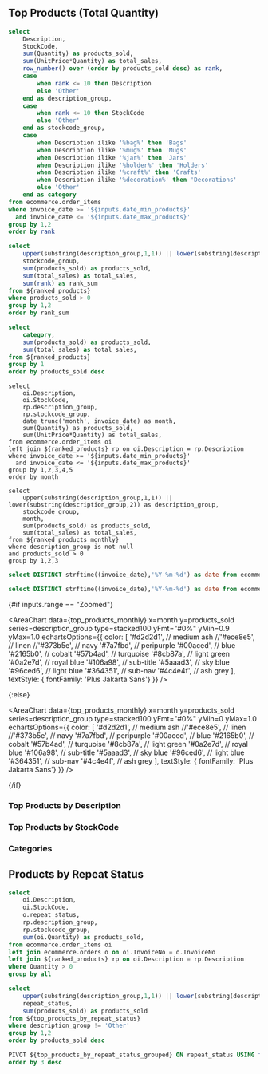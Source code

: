 ## Top Products (Total Quantity)

```sql ranked_products
select
    Description,
    StockCode,
    sum(Quantity) as products_sold,
    sum(UnitPrice*Quantity) as total_sales,
    row_number() over (order by products_sold desc) as rank,
    case
        when rank <= 10 then Description
        else 'Other'
    end as description_group,
    case
        when rank <= 10 then StockCode
        else 'Other'
    end as stockcode_group,
    case
        when Description ilike '%bag%' then 'Bags'
        when Description ilike '%mug%' then 'Mugs'
        when Description ilike '%jar%' then 'Jars'
        when Description ilike '%holder%' then 'Holders'
        when Description ilike '%craft%' then 'Crafts'
        when Description ilike '%decoration%' then 'Decorations'
        else 'Other'
    end as category
from ecommerce.order_items
where invoice_date >= '${inputs.date_min_products}'
  and invoice_date <= '${inputs.date_max_products}'
group by 1,2
order by rank
```

```sql top_products
select
    upper(substring(description_group,1,1)) || lower(substring(description_group,2)) as description_group,
    stockcode_group,
    sum(products_sold) as products_sold,
    sum(total_sales) as total_sales,
    sum(rank) as rank_sum
from ${ranked_products}
where products_sold > 0
group by 1,2
order by rank_sum
```

```sql top_categories
select
    category,
    sum(products_sold) as products_sold,
    sum(total_sales) as total_sales,
from ${ranked_products}
group by 1
order by products_sold desc
```

```ranked_products_monthly
select
    oi.Description,
    oi.StockCode,
    rp.description_group,
    rp.stockcode_group,
    date_trunc('month', invoice_date) as month,
    sum(Quantity) as products_sold,
    sum(UnitPrice*Quantity) as total_sales,
from ecommerce.order_items oi
left join ${ranked_products} rp on oi.Description = rp.Description
where invoice_date >= '${inputs.date_min_products}'
  and invoice_date <= '${inputs.date_max_products}'
group by 1,2,3,4,5
order by month
```

```top_products_monthly
select
    upper(substring(description_group,1,1)) || lower(substring(description_group,2)) as description_group,
    stockcode_group,
    month,
    sum(products_sold) as products_sold,
    sum(total_sales) as total_sales,
from ${ranked_products_monthly}
where description_group is not null
and products_sold > 0
group by 1,2,3
```

```sql date_min
select DISTINCT strftime((invoice_date),'%Y-%m-%d') as date from ecommerce.orders group by 1 order by 1
```

```sql date_max
select DISTINCT strftime((invoice_date),'%Y-%m-%d') as date from ecommerce.orders group by 1 order by 1 desc
```

<Dropdown data={date_min} name=date_min_products value=date title="Date Min"/>

<Dropdown data={date_max} name=date_max_products value=date title="Date Max"/>

<Dropdown name=range title="Axis Bounds">
    <DropdownOption value="Zoomed"/>
    <DropdownOption value="Full Range"/>
</Dropdown>

{#if inputs.range == "Zoomed"}

<AreaChart
data={top_products_monthly}
x=month
y=products_sold
series=description_group
type=stacked100
yFmt="#0%"
yMin=0.9
yMax=1.0
echartsOptions={{
    color: [
      '#d2d2d1', // medium ash
      //'#ece8e5',  // linen
      //'#373b5e', // navy
      '#7a7fbd', // peripurple
      '#00aced', // blue
      '#2165b0', // cobalt
      '#57b4ad', // turquoise
      '#8cb87a', // light green
      '#0a2e7d', // royal blue
      '#106a98', // sub-title
      '#5aaad3', // sky blue
      '#96ced6', // light blue
      '#364351', // sub-nav
      '#4c4e4f', // ash grey
    ],
    textStyle: { fontFamily: 'Plus Jakarta Sans'}
  }}
/>

{:else}

<AreaChart
data={top_products_monthly}
x=month
y=products_sold
series=description_group
type=stacked100
yFmt="#0%"
yMin=0
yMax=1.0
echartsOptions={{
    color: [
      '#d2d2d1', // medium ash
      //'#ece8e5',  // linen
      //'#373b5e', // navy
      '#7a7fbd', // peripurple
      '#00aced', // blue
      '#2165b0', // cobalt
      '#57b4ad', // turquoise
      '#8cb87a', // light green
      '#0a2e7d', // royal blue
      '#106a98', // sub-title
      '#5aaad3', // sky blue
      '#96ced6', // light blue
      '#364351', // sub-nav
      '#4c4e4f', // ash grey
    ],
    textStyle: { fontFamily: 'Plus Jakarta Sans'}
  }}
/>

{/if}

<div class="grid grid-cols-1 gap-4 md:grid-cols-2 lg:grid-cols-3">

<div>

### Top Products by Description

<DataTable data={top_products} rows=all>
    <Column id=description_group/>
    <Column id=products_sold fmt="#,###" contentType=colorscale scaleColor=blue colorMax=200000/>
</DataTable>
</div>

<div>

### Top Products by StockCode

<DataTable data={top_products} rows=all>
    <Column id=stockcode_group/>
    <Column id=products_sold fmt="#,###" contentType=colorscale scaleColor=blue colorMax=200000/>
</DataTable>
</div>

<div>

### Categories

<DataTable data={top_categories} rows=all>
    <Column id=category/>
    <Column id=products_sold fmt="#,###" contentType=colorscale scaleColor=blue colorMax=200000/>
</DataTable>

</div>

</div>

## Products by Repeat Status

```sql top_products_by_repeat_status
select
    oi.Description,
    oi.StockCode,
    o.repeat_status,
    rp.description_group,
    rp.stockcode_group,
    sum(oi.Quantity) as products_sold,
from ecommerce.order_items oi
left join ecommerce.orders o on oi.InvoiceNo = o.InvoiceNo
left join ${ranked_products} rp on oi.Description = rp.Description
where Quantity > 0
group by all
```

```sql top_products_by_repeat_status_grouped
select
    upper(substring(description_group,1,1)) || lower(substring(description_group,2)) as description_group,
    repeat_status,
    sum(products_sold) as products_sold
from ${top_products_by_repeat_status}
where description_group != 'Other'
group by 1,2
order by products_sold desc
```

```sql top_products_pivot
PIVOT ${top_products_by_repeat_status_grouped} ON repeat_status USING first(products_sold)
order by 3 desc
```

<DataTable data={top_products_pivot} rows=all>
    <Column id=description_group/>
    <Column id=Repeat fmt="#,###" contentType=colorscale scaleColor=blue colorMax=80000/>
    <Column id=New fmt="#,###" contentType=colorscale scaleColor=blue colorMax=80000/>
    <Column id=Unknown fmt="#,###" contentType=colorscale scaleColor=blue colorMax=80000/>
</DataTable>
